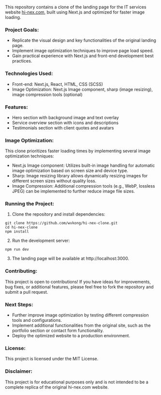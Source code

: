 This repository contains a clone of the landing page for the IT services website [hi-nex.com](https://www.hi-nex.com/ "HI-NEX - IT Solutions and Services Company"), built using Next.js and optimized for faster image loading.

### Project Goals:

* Replicate the visual design and key functionalities of the original landing page.
* Implement image optimization techniques to improve page load speed.
* Gain practical experience with Next.js and front-end development best practices.
### Technologies Used:

* Front-end: Next.js, React, HTML, CSS (SCSS)
* Image Optimization: Next.js Image component, sharp (image resizing), image compression tools (optional)
### Features:

* Hero section with background image and text overlay
* Service overview section with icons and descriptions
* Testimonials section with client quotes and avatars
### Image Optimization:

This clone prioritizes faster loading times by implementing several image optimization techniques:

* Next.js Image component: Utilizes built-in image handling for automatic image optimization based on screen size and device type.
* Sharp: Image resizing library allows dynamically resizing images for different screen sizes without quality loss.
* Image Compression: Additional compression tools (e.g., WebP, lossless JPEG) can be implemented to further reduce image file sizes.
### Running the Project:

1. Clone the repository and install dependencies:
```
git clone https://github.com/wvkong/hi-nex-clone.git
cd hi-nex-clone
npm install
```
2. Run the development server:
```
npm run dev
```
3. The landing page will be available at http://localhost:3000.
### Contributing:

This project is open to contributions! If you have ideas for improvements, bug fixes, or additional features, please feel free to fork the repository and submit a pull request.

### Next Steps:

* Further improve image optimization by testing different compression tools and configurations.
* Implement additional functionalities from the original site, such as the portfolio section or contact form functionality.
* Deploy the optimized website to a production environment.
### License:

This project is licensed under the MIT License.

### Disclaimer:

This project is for educational purposes only and is not intended to be a complete replica of the original hi-nex.com website.